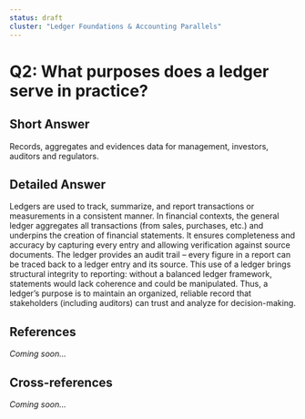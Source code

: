 ```yaml
---
status: draft
cluster: "Ledger Foundations & Accounting Parallels"
---
```


# Q2: What purposes does a ledger serve in practice?

## Short Answer

Records, aggregates and evidences data for management, investors, auditors and regulators.

## Detailed Answer

Ledgers are used to track, summarize, and report transactions or measurements in a consistent manner. In financial contexts, the general ledger aggregates all transactions (from sales, purchases, etc.) and underpins the creation of financial statements. It ensures completeness and accuracy by capturing every entry and allowing verification against source documents. The ledger provides an audit trail – every figure in a report can be traced back to a ledger entry and its source. This use of a ledger brings structural integrity to reporting: without a balanced ledger framework, statements would lack coherence and could be manipulated. Thus, a ledger’s purpose is to maintain an organized, reliable record that stakeholders (including auditors) can trust and analyze for decision-making.

## References

*Coming soon...*

## Cross-references

*Coming soon...*